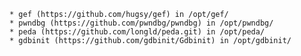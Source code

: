     * gef (https://github.com/hugsy/gef) in /opt/gef/
    * pwndbg (https://github.com/pwndbg/pwndbg) in /opt/pwndbg/
    * peda (https://github.com/longld/peda.git) in /opt/peda/
    * gdbinit (https://github.com/gdbinit/Gdbinit) in /opt/gdbinit/
